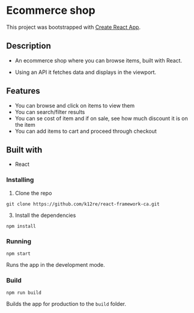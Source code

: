 # Ecommerce shop

This project was bootstrapped with [Create React App](https://github.com/facebook/create-react-app).

## Description

- An ecommerce shop where you can browse items, built with React.

- Using an API it fetches data and displays in the viewport.

## Features

- You can browse and click on items to view them
- You can search/filter results
- You can se cost of item and if on sale, see how much discount it is on the item
- You can add items to cart and proceed through checkout

## Built with

- React

### Installing

1. Clone the repo
```
git clone https://github.com/k12re/react-framework-ca.git
```

3. Install the dependencies
```
npm install
```

### Running
```
npm start
```
Runs the app in the development mode.

### Build

```
npm run build
```
Builds the app for production to the `build` folder.
